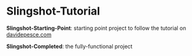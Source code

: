 # Slingshot-Tutorial

**Slingshot-Starting-Point**: starting point project to follow the tutorial on [davidepesce.com](https://www.davidepesce.com)

**Slingshot-Completed**: the fully-functional project

